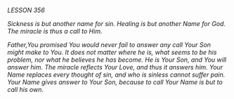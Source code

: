 *LESSON 356*

*Sickness is but another name for sin. Healing is but another Name for God. The miracle is thus a call to Him.*

_Father,You promised You would never fail to answer any call Your Son might make to You. It does not matter where he is, what seems to be his problem, nor what he believes he has become. He is Your Son, and You will answer him. The miracle reflects Your Love, and thus it answers him. Your Name replaces every thought of sin, and who is sinless cannot suffer pain. Your Name gives answer to Your Son, because to call Your Name is but to call his own._